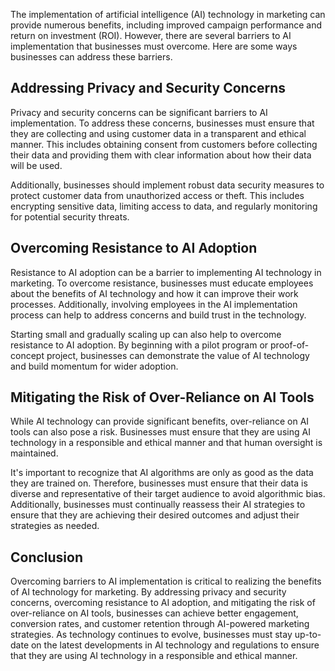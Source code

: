 
The implementation of artificial intelligence (AI) technology in marketing can provide numerous benefits, including improved campaign performance and return on investment (ROI). However, there are several barriers to AI implementation that businesses must overcome. Here are some ways businesses can address these barriers.

Addressing Privacy and Security Concerns
----------------------------------------

Privacy and security concerns can be significant barriers to AI implementation. To address these concerns, businesses must ensure that they are collecting and using customer data in a transparent and ethical manner. This includes obtaining consent from customers before collecting their data and providing them with clear information about how their data will be used.

Additionally, businesses should implement robust data security measures to protect customer data from unauthorized access or theft. This includes encrypting sensitive data, limiting access to data, and regularly monitoring for potential security threats.

Overcoming Resistance to AI Adoption
------------------------------------

Resistance to AI adoption can be a barrier to implementing AI technology in marketing. To overcome resistance, businesses must educate employees about the benefits of AI technology and how it can improve their work processes. Additionally, involving employees in the AI implementation process can help to address concerns and build trust in the technology.

Starting small and gradually scaling up can also help to overcome resistance to AI adoption. By beginning with a pilot program or proof-of-concept project, businesses can demonstrate the value of AI technology and build momentum for wider adoption.

Mitigating the Risk of Over-Reliance on AI Tools
------------------------------------------------

While AI technology can provide significant benefits, over-reliance on AI tools can also pose a risk. Businesses must ensure that they are using AI technology in a responsible and ethical manner and that human oversight is maintained.

It's important to recognize that AI algorithms are only as good as the data they are trained on. Therefore, businesses must ensure that their data is diverse and representative of their target audience to avoid algorithmic bias. Additionally, businesses must continually reassess their AI strategies to ensure that they are achieving their desired outcomes and adjust their strategies as needed.

Conclusion
----------

Overcoming barriers to AI implementation is critical to realizing the benefits of AI technology for marketing. By addressing privacy and security concerns, overcoming resistance to AI adoption, and mitigating the risk of over-reliance on AI tools, businesses can achieve better engagement, conversion rates, and customer retention through AI-powered marketing strategies. As technology continues to evolve, businesses must stay up-to-date on the latest developments in AI technology and regulations to ensure that they are using AI technology in a responsible and ethical manner.
